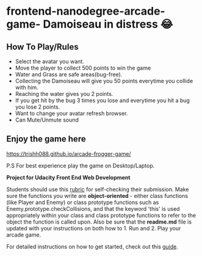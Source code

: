 frontend-nanodegree-arcade-game- Damoiseau in distress 😂
===============================

## How To Play/Rules

* Select the avatar you want.
* Move the player to collect 500 points to win the game
* Water and Grass are safe areas(bug-free).
* Collecting the Damoiseau will give you 50 points everytime you collide with him.
* Reaching the water gives you 2 points.
* If you get hit by the bug 3 times you lose and everytime you hit a bug you lose 2 points.
* Want to change your avatar refresh browser.
* Can Mute/Unmute sound

## Enjoy the game here
https://trishh088.github.io/arcade-frogger-game/

P.S For best experience play the game on Desktop/Laptop.




**Project for Udacity Front End Web Development**

Students should use this [rubric](https://review.udacity.com/#!/projects/2696458597/rubric) for self-checking their submission. Make sure the functions you write are **object-oriented** - either class functions (like Player and Enemy) or class prototype functions such as Enemy.prototype.checkCollisions, and that the keyword 'this' is used appropriately within your class and class prototype functions to refer to the object the function is called upon. Also be sure that the **readme.md** file is updated with your instructions on both how to 1. Run and 2. Play your arcade game.

For detailed instructions on how to get started, check out this [guide](https://docs.google.com/document/d/1v01aScPjSWCCWQLIpFqvg3-vXLH2e8_SZQKC8jNO0Dc/pub?embedded=true).
